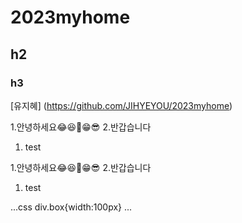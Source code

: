 # 2023myhome
## h2
### h3
[유지혜] (https://github.com/JIHYEYOU/2023myhome)



1.안녕하세요😂😆🥰😁😎
2.반갑습니다
1. test

1.안녕하세요😂😆🥰😁😎
2.반갑습니다
1. test

...css
div.box{width:100px}
...
